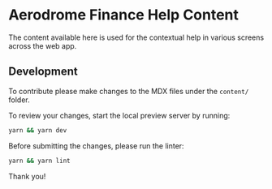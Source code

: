 # Aerodrome Finance Help Content

The content available here is used for the contextual help in various screens
across the web app.

## Development

To contribute please make changes to the MDX files under the `content/` folder.

To review your changes, start the local preview server by running:

```bash
yarn && yarn dev
```

Before submitting the changes, please run the linter:

```bash
yarn && yarn lint
```

Thank you!
